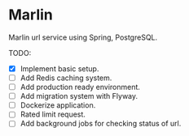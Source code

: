 # Marlin
Marlin url service using Spring, PostgreSQL.

TODO:
- [x] Implement basic setup.
- [ ] Add Redis caching system.
- [ ] Add production ready environment.
- [ ] Add migration system with Flyway.
- [ ] Dockerize application.
- [ ] Rated limit request.
- [ ] Add background jobs for checking status of url.

